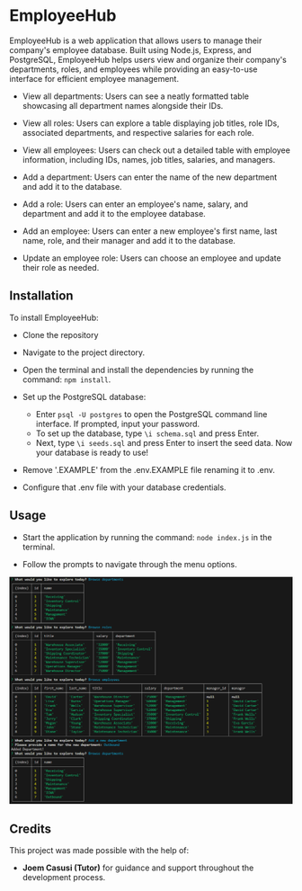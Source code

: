 # EmployeeHub

EmployeeHub is a web application that allows users to manage their company's employee database. Built using Node.js, Express, and PostgreSQL, EmployeeHub helps users view and organize their company's departments, roles, and employees while providing an easy-to-use interface for efficient employee management.

- View all departments: Users can see a neatly formatted table showcasing all department names alongside their IDs.

- View all roles: Users can explore a table displaying job titles, role IDs, associated departments, and respective salaries for each role.

- View all employees: Users can check out a detailed table with employee information, including IDs, names, job titles, salaries, and managers.

- Add a department: Users can enter the name of the new department and add it to the database.

- Add a role: Users can enter an employee's name, salary, and department and add it to the employee database.

- Add an employee: Users can enter a new employee's first name, last name, role, and their manager and add it to the database.

- Update an employee role: Users can choose an employee and update their role as needed.

## Installation

To install EmployeeHub:

- Clone the repository

- Navigate to the project directory.

- Open the terminal and install the dependencies by running the command: `npm install`.

- Set up the PostgreSQL database:

  - Enter `psql -U postgres` to open the PostgreSQL command line interface. If prompted, input your password.
  - To set up the database, type `\i schema.sql` and press Enter.
  - Next, type `\i seeds.sql` and press Enter to insert the seed data. Now your database is ready to use!

- Remove '.EXAMPLE' from the .env.EXAMPLE file renaming it to .env.

- Configure that .env file with your database credentials.

## Usage

- Start the application by running the command: `node index.js` in the terminal.

- Follow the prompts to navigate through the menu options.

![Screenshot of EmployeeHub](./images/Screenshot%202024-09-26%20092102.png)

## Credits

This project was made possible with the help of:

- **Joem Casusi (Tutor)** for guidance and support throughout the development process.
